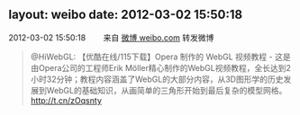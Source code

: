 layout: weibo
date: 2012-03-02 15:50:18
---
2012-03-02 15:50:18  &nbsp;&nbsp;&nbsp;&nbsp;&nbsp;&nbsp; 来自 <a href="http://weibo.com/" rel="nofollow">微博 weibo.com</a>
转发微博
>  @HiWebGL: 【优酷在线/115下载】Opera 制作的 WebGL 视频教程 - 这是由Opera公司的工程师Erik Möller精心制作的WebGL视频教程，全长达到2小时32分钟；教程内容涵盖了WebGL的大部分内容，从3D图形学的历史发展到WebGL的基础知识，从画简单的三角形开始到最后复杂的模型网格。http://t.cn/zOqsnty ​​​
